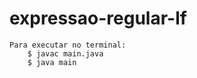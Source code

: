 # expressao-regular-lf

    Para executar no terminal:
        $ javac main.java
        $ java main